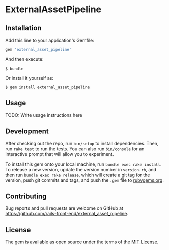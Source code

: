 # ExternalAssetPipeline

## Installation

Add this line to your application's Gemfile:

```ruby
gem 'external_asset_pipeline'
```

And then execute:

    $ bundle

Or install it yourself as:

    $ gem install external_asset_pipeline

## Usage

TODO: Write usage instructions here

## Development

After checking out the repo, run `bin/setup` to install dependencies. Then, run
`rake test` to run the tests. You can also run `bin/console` for an interactive
prompt that will allow you to experiment.

To install this gem onto your local machine, run `bundle exec rake install`. To
release a new version, update the version number in `version.rb`, and then run
`bundle exec rake release`, which will create a git tag for the version, push
git commits and tags, and push the `.gem` file to [rubygems.org].

[rubygems.org]: https://rubygems.org

## Contributing

Bug reports and pull requests are welcome on GitHub at
https://github.com/rails-front-end/external_asset_pipeline.

## License

The gem is available as open source under the terms of the [MIT License].

[MIT License]: https://opensource.org/licenses/MIT
